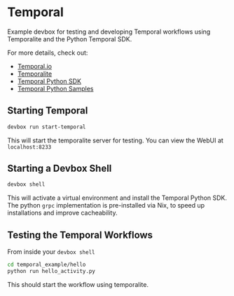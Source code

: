 # Temporal

Example devbox for testing and developing Temporal workflows using Temporalite and the Python Temporal SDK.

For more details, check out:

* [Temporal.io](https://temporal.io/)
* [Temporalite](https://github.com/temporalio/temporalite)
* [Temporal Python SDK](https://github.com/temporalio/sdk-python)
* [Temporal Python Samples](https://github.com/temporalio/sample-python)

## Starting Temporal

```bash
devbox run start-temporal
```

This will start the temporalite server for testing. You can view the WebUI at `localhost:8233`

## Starting a Devbox Shell

```bash
devbox shell
```

This will activate a virtual environment and install the Temporal Python SDK. The python `grpc` implementation is pre-installed via Nix, to speed up installations and improve cacheability.

## Testing the Temporal Workflows

From inside your `devbox shell`

```bash
cd temporal_example/hello
python run hello_activity.py
```

This should start the workflow using temporalite.